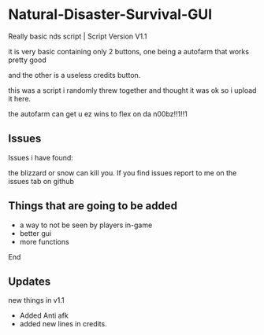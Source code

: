 # Natural-Disaster-Survival-GUI
Really basic nds script |  Script Version V1.1

it is very basic containing only 2 buttons, one being a autofarm that works pretty good

and the other is a useless credits button.

this was a script i randomly threw together and thought it was ok so i upload it here.

the autofarm can get u ez wins to flex on da n00bz!!1!!1

## Issues

Issues i have found: 

the blizzard or snow can kill you. If you find issues report to me on the issues tab on github

## Things that are going to be added

* a way to not be seen by players in-game
* better gui
* more functions

End

## Updates
new things in v1.1

* Added Anti afk
* added new lines in credits.
